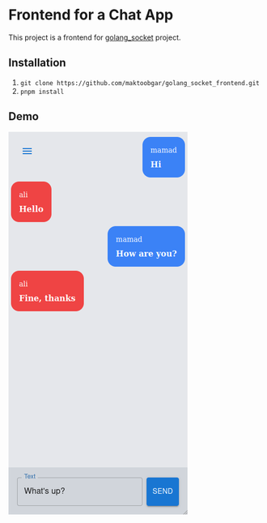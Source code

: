 # Frontend for a Chat App

This project is a frontend for [golang_socket] project.

## Installation

1. `git clone https://github.com/maktoobgar/golang_socket_frontend.git`
2. `pnpm install`

## Demo

![](demo.png)

<!-- Links -->
[golang_socket]: https://github.com/maktoobgar/golang_socket